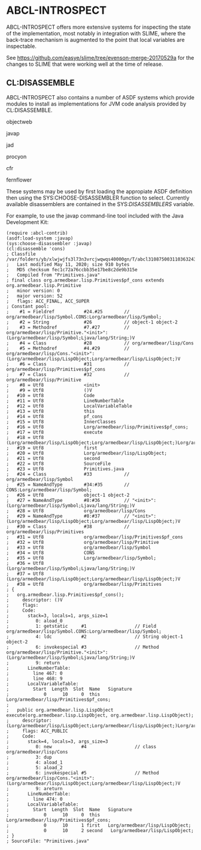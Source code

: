 ABCL-INTROSPECT
===============

ABCL-INTROSPECT offers more extensive systems for inspecting the state
of the implementation, most notably in integration with SLIME, where
the back-trace mechanism is augmented to the point that local
variables are inspectable.

See <https://github.com/easye/slime/tree/evenson-merge-20170529a> for
the changes to SLIME that were working well at the time of release.


CL:DISASSEMBLE
--------------

ABCL-INTROSPECT also contains a number of ASDF systems which provide
modules to install as implementations for JVM code analysis provided
by CL:DISASSEMBLE.

objectweb
  
javap

jad

procyon 

cfr

fernflower


These systems may be used by first loading the appropiate ASDF
definition then using the SYS:CHOOSE-DISASSEMBLER function to select.
Currently available disassemblers are contained in the
SYS:*DISASSEMBLERS* variable.

For example, to use the javap command-line tool included with the Java
Development Kit:

    (require :abcl-contrib)
    (asdf:load-system :javap)
    (sys:choose-disassembler :javap)
    (cl:disassemble 'cons)
    ; Classfile /var/folders/yb/xlwjwjfs3l73n3vrcjwqwqs40000gn/T/abcl3108750031103632433.class
    ;   Last modified May 11, 2020; size 910 bytes
    ;   MD5 checksum fec1c72a76ccbb35e17be8c2de9b315e
    ;   Compiled from "Primitives.java"
    ; final class org.armedbear.lisp.Primitives$pf_cons extends org.armedbear.lisp.Primitive
    ;   minor version: 0
    ;   major version: 52
    ;   flags: ACC_FINAL, ACC_SUPER
    ; Constant pool:
    ;    #1 = Fieldref           #24.#25        // org/armedbear/lisp/Symbol.CONS:Lorg/armedbear/lisp/Symbol;
    ;    #2 = String             #26            // object-1 object-2
    ;    #3 = Methodref          #7.#27         // org/armedbear/lisp/Primitive."<init>":(Lorg/armedbear/lisp/Symbol;Ljava/lang/String;)V
    ;    #4 = Class              #28            // org/armedbear/lisp/Cons
    ;    #5 = Methodref          #4.#29         // org/armedbear/lisp/Cons."<init>":(Lorg/armedbear/lisp/LispObject;Lorg/armedbear/lisp/LispObject;)V
    ;    #6 = Class              #31            // org/armedbear/lisp/Primitives$pf_cons
    ;    #7 = Class              #32            // org/armedbear/lisp/Primitive
    ;    #8 = Utf8               <init>
    ;    #9 = Utf8               ()V
    ;   #10 = Utf8               Code
    ;   #11 = Utf8               LineNumberTable
    ;   #12 = Utf8               LocalVariableTable
    ;   #13 = Utf8               this
    ;   #14 = Utf8               pf_cons
    ;   #15 = Utf8               InnerClasses
    ;   #16 = Utf8               Lorg/armedbear/lisp/Primitives$pf_cons;
    ;   #17 = Utf8               execute
    ;   #18 = Utf8               (Lorg/armedbear/lisp/LispObject;Lorg/armedbear/lisp/LispObject;)Lorg/armedbear/lisp/LispObject;
    ;   #19 = Utf8               first
    ;   #20 = Utf8               Lorg/armedbear/lisp/LispObject;
    ;   #21 = Utf8               second
    ;   #22 = Utf8               SourceFile
    ;   #23 = Utf8               Primitives.java
    ;   #24 = Class              #33            // org/armedbear/lisp/Symbol
    ;   #25 = NameAndType        #34:#35        // CONS:Lorg/armedbear/lisp/Symbol;
    ;   #26 = Utf8               object-1 object-2
    ;   #27 = NameAndType        #8:#36         // "<init>":(Lorg/armedbear/lisp/Symbol;Ljava/lang/String;)V
    ;   #28 = Utf8               org/armedbear/lisp/Cons
    ;   #29 = NameAndType        #8:#37         // "<init>":(Lorg/armedbear/lisp/LispObject;Lorg/armedbear/lisp/LispObject;)V
    ;   #30 = Class              #38            // org/armedbear/lisp/Primitives
    ;   #31 = Utf8               org/armedbear/lisp/Primitives$pf_cons
    ;   #32 = Utf8               org/armedbear/lisp/Primitive
    ;   #33 = Utf8               org/armedbear/lisp/Symbol
    ;   #34 = Utf8               CONS
    ;   #35 = Utf8               Lorg/armedbear/lisp/Symbol;
    ;   #36 = Utf8               (Lorg/armedbear/lisp/Symbol;Ljava/lang/String;)V
    ;   #37 = Utf8               (Lorg/armedbear/lisp/LispObject;Lorg/armedbear/lisp/LispObject;)V
    ;   #38 = Utf8               org/armedbear/lisp/Primitives
    ; {
    ;   org.armedbear.lisp.Primitives$pf_cons();
    ;     descriptor: ()V
    ;     flags:
    ;     Code:
    ;       stack=3, locals=1, args_size=1
    ;          0: aload_0
    ;          1: getstatic     #1                  // Field org/armedbear/lisp/Symbol.CONS:Lorg/armedbear/lisp/Symbol;
    ;          4: ldc           #2                  // String object-1 object-2
    ;          6: invokespecial #3                  // Method org/armedbear/lisp/Primitive."<init>":(Lorg/armedbear/lisp/Symbol;Ljava/lang/String;)V
    ;          9: return
    ;       LineNumberTable:
    ;         line 467: 0
    ;         line 468: 9
    ;       LocalVariableTable:
    ;         Start  Length  Slot  Name   Signature
    ;             0      10     0  this   Lorg/armedbear/lisp/Primitives$pf_cons;
    ; 
    ;   public org.armedbear.lisp.LispObject execute(org.armedbear.lisp.LispObject, org.armedbear.lisp.LispObject);
    ;     descriptor: (Lorg/armedbear/lisp/LispObject;Lorg/armedbear/lisp/LispObject;)Lorg/armedbear/lisp/LispObject;
    ;     flags: ACC_PUBLIC
    ;     Code:
    ;       stack=4, locals=3, args_size=3
    ;          0: new           #4                  // class org/armedbear/lisp/Cons
    ;          3: dup
    ;          4: aload_1
    ;          5: aload_2
    ;          6: invokespecial #5                  // Method org/armedbear/lisp/Cons."<init>":(Lorg/armedbear/lisp/LispObject;Lorg/armedbear/lisp/LispObject;)V
    ;          9: areturn
    ;       LineNumberTable:
    ;         line 474: 0
    ;       LocalVariableTable:
    ;         Start  Length  Slot  Name   Signature
    ;             0      10     0  this   Lorg/armedbear/lisp/Primitives$pf_cons;
    ;             0      10     1 first   Lorg/armedbear/lisp/LispObject;
    ;             0      10     2 second   Lorg/armedbear/lisp/LispObject;
    ; }
    ; SourceFile: "Primitives.java"









